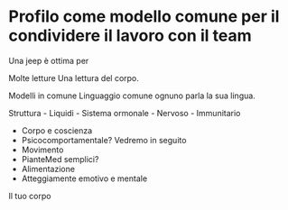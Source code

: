 # Profilo come modello comune per il condividere il lavoro con il team

Una jeep è ottima per 

Molte letture 
Una lettura del corpo.

Modelli in comune Linguaggio comune ognuno parla la sua lingua.

Struttura - Liquidi - Sistema ormonale - Nervoso - Immunitario 


- Corpo e coscienza 
- Psicocomportamentale? Vedremo in seguito
- Movimento 
- PianteMed semplici? 
- Alimentazione
- Atteggiamente emotivo e mentale


Il tuo corpo
<!--stackedit_data:
eyJoaXN0b3J5IjpbLTIyMzgzNzc5M119
-->